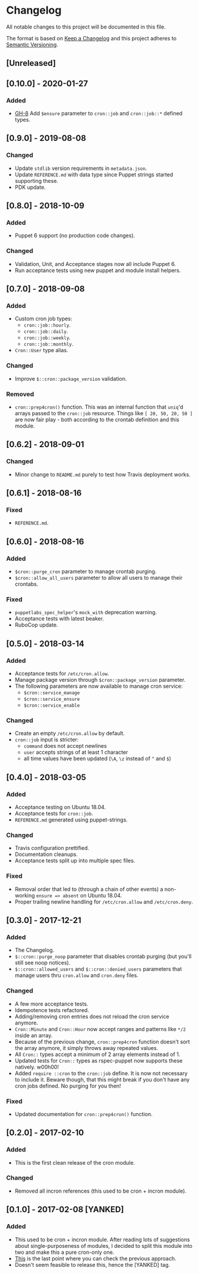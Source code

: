 # Changelog
All notable changes to this project will be documented in this file.

The format is based on [Keep a Changelog](http://keepachangelog.com/en/1.0.0/)
and this project adheres to [Semantic Versioning](http://semver.org/spec/v2.0.0.html).

## [Unreleased]

## [0.10.0] - 2020-01-27
### Added
- [GH-8](https://github.com/pegasd/puppet-cron/issues/8) Add `$ensure` parameter to `cron::job`
  and `cron::job::*` defined types.

## [0.9.0] - 2019-08-08
### Changed
- Update `stdlib` version requirements in `metadata.json`.
- Update `REFERENCE.md` with data type since Puppet strings started supporting these.
- PDK update.

## [0.8.0] - 2018-10-09
### Added
- Puppet 6 support (no production code changes).

### Changed
- Validation, Unit, and Acceptance stages now all include Puppet 6.
- Run acceptance tests using new puppet and module install helpers.

## [0.7.0] - 2018-09-08
### Added
- Custom cron job types:
    - `cron::job::hourly`.
    - `cron::job::daily`.
    - `cron::job::weekly`.
    - `cron::job::monthly`.
- `Cron::User` type alias.

### Changed
- Improve `$::cron::package_version` validation.

### Removed
- `cron::prep4cron()` function. This was an internal function that `uniq`'d arrays passed
  to the `cron::job` resource. Things like `[ 20, 50, 20, 50 ]` are now fair play - both according
  to the crontab definition and this module.

## [0.6.2] - 2018-09-01
### Changed
- Minor change to `README.md` purely to test how Travis deployment works.

## [0.6.1] - 2018-08-16
### Fixed
- `REFERENCE.md`.

## [0.6.0] - 2018-08-16
### Added
- `$cron::purge_cron` parameter to manage crontab purging.
- `$cron::allow_all_users` parameter to allow all users to manage their crontabs.

### Fixed
- `puppetlabs_spec_helper`'s `mock_with` deprecation warning.
- Acceptance tests with latest beaker.
- RuboCop update.

## [0.5.0] - 2018-03-14
### Added
- Acceptance tests for `/etc/cron.allow`.
- Manage package version through `$cron::package_version` parameter.
- The following parameters are now available to manage cron service:
  - `$cron::service_manage`
  - `$cron::service_ensure`
  - `$cron::service_enable`

### Changed
- Create an empty `/etc/cron.allow` by default.
- `cron::job` input is stricter:
  - `command` does not accept newlines
  - `user` accepts strings of at least 1 character
  - all time values have been updated (`\A`, `\z` instead of `^` and `$`)

## [0.4.0] - 2018-03-05
### Added
- Acceptance testing on Ubuntu 18.04.
- Acceptance tests for `cron::job`.
- `REFERENCE.md` generated using puppet-strings.

### Changed
- Travis configuration prettified.
- Documentation cleanups.
- Acceptance tests split up into multiple spec files.

### Fixed
- Removal order that led to (through a chain of other events) a non-working `ensure => absent` on Ubuntu 18.04.
- Proper trailing newline handling for `/etc/cron.allow` and `/etc/cron.deny`.

## [0.3.0] - 2017-12-21
### Added
- The Changelog.
- `$::cron::purge_noop` parameter that disables crontab purging (but you'll still see noop notices).
- `$::cron::allowed_users` and `$::cron::denied_users` parameters that manage users thru `cron.allow` and `cron.deny` files.

### Changed
- A few more acceptance tests.
- Idempotence tests refactored.
- Adding/removing cron entries does not reload the cron service anymore.
- `Cron::Minute` and `Cron::Hour` now accept ranges and patterns like `*/2` inside an array.
- Because of the previous change, `cron::prep4cron` function doesn't sort the array
  anymore, it simply throws away repeated values.
- All `Cron::` types accept a minimum of 2 array elements instead of 1.
- Updated tests for `Cron::` types as rspec-puppet now supports these natively. w00h00!
- Added `require ::cron` to the `cron::job` define. It is now not necessary to include it.
  Beware though, that this might break if you don't have any cron jobs defined. No purging for you then!

### Fixed
- Updated documentation for `cron::prep4cron()` function.

## [0.2.0] - 2017-02-10
### Added
- This is the first clean release of the cron module.

### Changed
- Removed all incron references (this used to be cron + incron module).

## [0.1.0] - 2017-02-08 [YANKED]
### Added
- This used to be cron + incron module. After reading lots of suggestions about single-purposeness of modules,
  I decided to split this module into two and make this a pure cron-only one.
- [This](https://github.com/pegasd/puppet-cron/tree/bfa2055056abe6dc056ca08d7cb6afa508d57dd5) is the last
  point where you can check the previous approach.
- Doesn't seem feasible to release this, hence the [YANKED] tag.
